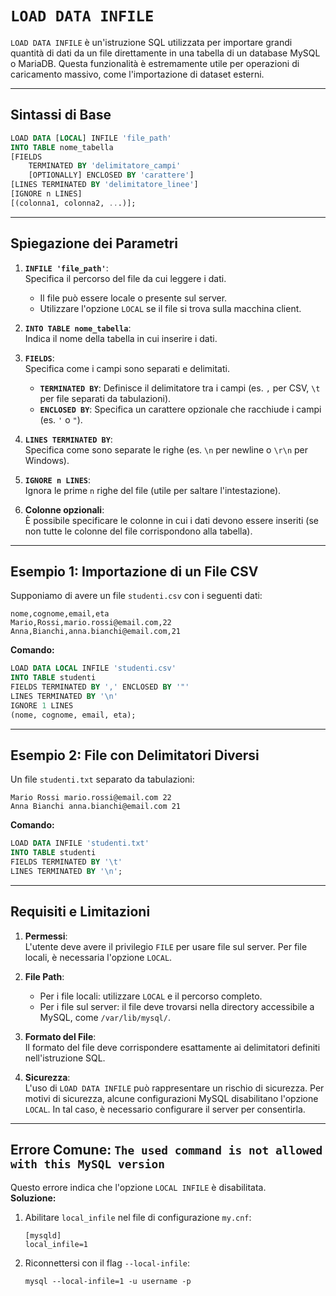 # **`LOAD DATA INFILE`**  

`LOAD DATA INFILE` è un'istruzione SQL utilizzata per importare grandi quantità di dati da un file direttamente in una tabella di un database MySQL o MariaDB. Questa funzionalità è estremamente utile per operazioni di caricamento massivo, come l'importazione di dataset esterni.

---

## **Sintassi di Base**  

```sql
LOAD DATA [LOCAL] INFILE 'file_path'
INTO TABLE nome_tabella
[FIELDS
    TERMINATED BY 'delimitatore_campi'
    [OPTIONALLY] ENCLOSED BY 'carattere']
[LINES TERMINATED BY 'delimitatore_linee']
[IGNORE n LINES]
[(colonna1, colonna2, ...)];
```

---

## **Spiegazione dei Parametri**  

1. **`INFILE 'file_path'`**:  
   Specifica il percorso del file da cui leggere i dati.  
   - Il file può essere locale o presente sul server.  
   - Utilizzare l'opzione `LOCAL` se il file si trova sulla macchina client.  

2. **`INTO TABLE nome_tabella`**:  
   Indica il nome della tabella in cui inserire i dati.

3. **`FIELDS`**:  
   Specifica come i campi sono separati e delimitati.  
   - **`TERMINATED BY`**: Definisce il delimitatore tra i campi (es. `,` per CSV, `\t` per file separati da tabulazioni).  
   - **`ENCLOSED BY`**: Specifica un carattere opzionale che racchiude i campi (es. `'` o `"`).  

4. **`LINES TERMINATED BY`**:  
   Specifica come sono separate le righe (es. `\n` per newline o `\r\n` per Windows).

5. **`IGNORE n LINES`**:  
   Ignora le prime `n` righe del file (utile per saltare l'intestazione).

6. **Colonne opzionali**:  
   È possibile specificare le colonne in cui i dati devono essere inseriti (se non tutte le colonne del file corrispondono alla tabella).

---

## **Esempio 1: Importazione di un File CSV**

Supponiamo di avere un file `studenti.csv` con i seguenti dati:  

```
nome,cognome,email,eta
Mario,Rossi,mario.rossi@email.com,22
Anna,Bianchi,anna.bianchi@email.com,21
```

**Comando:**

```sql
LOAD DATA LOCAL INFILE 'studenti.csv'
INTO TABLE studenti
FIELDS TERMINATED BY ',' ENCLOSED BY '"'
LINES TERMINATED BY '\n'
IGNORE 1 LINES
(nome, cognome, email, eta);
```

---

## **Esempio 2: File con Delimitatori Diversi**

Un file `studenti.txt` separato da tabulazioni:  

```
Mario Rossi mario.rossi@email.com 22
Anna Bianchi anna.bianchi@email.com 21
```

**Comando:**

```sql
LOAD DATA INFILE 'studenti.txt'
INTO TABLE studenti
FIELDS TERMINATED BY '\t'
LINES TERMINATED BY '\n';
```

---

## **Requisiti e Limitazioni**  

1. **Permessi**:  
   L'utente deve avere il privilegio `FILE` per usare file sul server. Per file locali, è necessaria l'opzione `LOCAL`.

2. **File Path**:  
   - Per i file locali: utilizzare `LOCAL` e il percorso completo.  
   - Per i file sul server: il file deve trovarsi nella directory accessibile a MySQL, come `/var/lib/mysql/`.

3. **Formato del File**:  
   Il formato del file deve corrispondere esattamente ai delimitatori definiti nell'istruzione SQL.

4. **Sicurezza**:  
   L'uso di `LOAD DATA INFILE` può rappresentare un rischio di sicurezza. Per motivi di sicurezza, alcune configurazioni MySQL disabilitano l'opzione `LOCAL`. In tal caso, è necessario configurare il server per consentirla.

---

## **Errore Comune: `The used command is not allowed with this MySQL version`**

Questo errore indica che l'opzione `LOCAL INFILE` è disabilitata.  
**Soluzione:**

1. Abilitare `local_infile` nel file di configurazione `my.cnf`:

   ```
   [mysqld]
   local_infile=1
   ```

2. Riconnettersi con il flag `--local-infile`:

   ```
   mysql --local-infile=1 -u username -p
   ```
